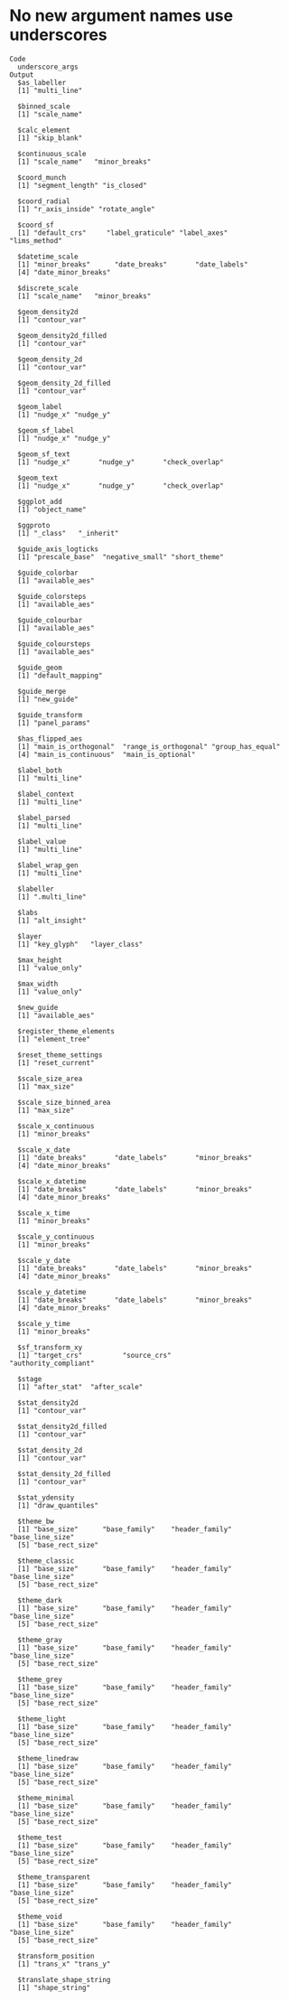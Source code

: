 # No new argument names use underscores

    Code
      underscore_args
    Output
      $as_labeller
      [1] "multi_line"
      
      $binned_scale
      [1] "scale_name"
      
      $calc_element
      [1] "skip_blank"
      
      $continuous_scale
      [1] "scale_name"   "minor_breaks"
      
      $coord_munch
      [1] "segment_length" "is_closed"     
      
      $coord_radial
      [1] "r_axis_inside" "rotate_angle" 
      
      $coord_sf
      [1] "default_crs"     "label_graticule" "label_axes"      "lims_method"    
      
      $datetime_scale
      [1] "minor_breaks"      "date_breaks"       "date_labels"      
      [4] "date_minor_breaks"
      
      $discrete_scale
      [1] "scale_name"   "minor_breaks"
      
      $geom_density2d
      [1] "contour_var"
      
      $geom_density2d_filled
      [1] "contour_var"
      
      $geom_density_2d
      [1] "contour_var"
      
      $geom_density_2d_filled
      [1] "contour_var"
      
      $geom_label
      [1] "nudge_x" "nudge_y"
      
      $geom_sf_label
      [1] "nudge_x" "nudge_y"
      
      $geom_sf_text
      [1] "nudge_x"       "nudge_y"       "check_overlap"
      
      $geom_text
      [1] "nudge_x"       "nudge_y"       "check_overlap"
      
      $ggplot_add
      [1] "object_name"
      
      $ggproto
      [1] "_class"   "_inherit"
      
      $guide_axis_logticks
      [1] "prescale_base"  "negative_small" "short_theme"   
      
      $guide_colorbar
      [1] "available_aes"
      
      $guide_colorsteps
      [1] "available_aes"
      
      $guide_colourbar
      [1] "available_aes"
      
      $guide_coloursteps
      [1] "available_aes"
      
      $guide_geom
      [1] "default_mapping"
      
      $guide_merge
      [1] "new_guide"
      
      $guide_transform
      [1] "panel_params"
      
      $has_flipped_aes
      [1] "main_is_orthogonal"  "range_is_orthogonal" "group_has_equal"    
      [4] "main_is_continuous"  "main_is_optional"   
      
      $label_both
      [1] "multi_line"
      
      $label_context
      [1] "multi_line"
      
      $label_parsed
      [1] "multi_line"
      
      $label_value
      [1] "multi_line"
      
      $label_wrap_gen
      [1] "multi_line"
      
      $labeller
      [1] ".multi_line"
      
      $labs
      [1] "alt_insight"
      
      $layer
      [1] "key_glyph"   "layer_class"
      
      $max_height
      [1] "value_only"
      
      $max_width
      [1] "value_only"
      
      $new_guide
      [1] "available_aes"
      
      $register_theme_elements
      [1] "element_tree"
      
      $reset_theme_settings
      [1] "reset_current"
      
      $scale_size_area
      [1] "max_size"
      
      $scale_size_binned_area
      [1] "max_size"
      
      $scale_x_continuous
      [1] "minor_breaks"
      
      $scale_x_date
      [1] "date_breaks"       "date_labels"       "minor_breaks"     
      [4] "date_minor_breaks"
      
      $scale_x_datetime
      [1] "date_breaks"       "date_labels"       "minor_breaks"     
      [4] "date_minor_breaks"
      
      $scale_x_time
      [1] "minor_breaks"
      
      $scale_y_continuous
      [1] "minor_breaks"
      
      $scale_y_date
      [1] "date_breaks"       "date_labels"       "minor_breaks"     
      [4] "date_minor_breaks"
      
      $scale_y_datetime
      [1] "date_breaks"       "date_labels"       "minor_breaks"     
      [4] "date_minor_breaks"
      
      $scale_y_time
      [1] "minor_breaks"
      
      $sf_transform_xy
      [1] "target_crs"          "source_crs"          "authority_compliant"
      
      $stage
      [1] "after_stat"  "after_scale"
      
      $stat_density2d
      [1] "contour_var"
      
      $stat_density2d_filled
      [1] "contour_var"
      
      $stat_density_2d
      [1] "contour_var"
      
      $stat_density_2d_filled
      [1] "contour_var"
      
      $stat_ydensity
      [1] "draw_quantiles"
      
      $theme_bw
      [1] "base_size"      "base_family"    "header_family"  "base_line_size"
      [5] "base_rect_size"
      
      $theme_classic
      [1] "base_size"      "base_family"    "header_family"  "base_line_size"
      [5] "base_rect_size"
      
      $theme_dark
      [1] "base_size"      "base_family"    "header_family"  "base_line_size"
      [5] "base_rect_size"
      
      $theme_gray
      [1] "base_size"      "base_family"    "header_family"  "base_line_size"
      [5] "base_rect_size"
      
      $theme_grey
      [1] "base_size"      "base_family"    "header_family"  "base_line_size"
      [5] "base_rect_size"
      
      $theme_light
      [1] "base_size"      "base_family"    "header_family"  "base_line_size"
      [5] "base_rect_size"
      
      $theme_linedraw
      [1] "base_size"      "base_family"    "header_family"  "base_line_size"
      [5] "base_rect_size"
      
      $theme_minimal
      [1] "base_size"      "base_family"    "header_family"  "base_line_size"
      [5] "base_rect_size"
      
      $theme_test
      [1] "base_size"      "base_family"    "header_family"  "base_line_size"
      [5] "base_rect_size"
      
      $theme_transparent
      [1] "base_size"      "base_family"    "header_family"  "base_line_size"
      [5] "base_rect_size"
      
      $theme_void
      [1] "base_size"      "base_family"    "header_family"  "base_line_size"
      [5] "base_rect_size"
      
      $transform_position
      [1] "trans_x" "trans_y"
      
      $translate_shape_string
      [1] "shape_string"
      

